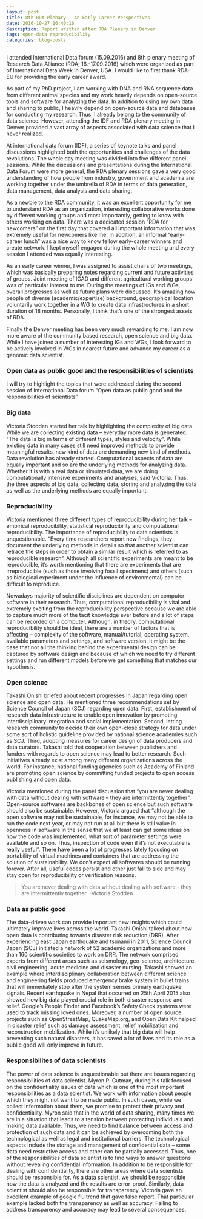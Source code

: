 ```yaml
---
layout: post
title: 8th RDA Plenary - An Early Career Perspectives
date: 2016-10-27 16:40:16
description: Report written after RDA Plenary in Denver
tags: open-data reproducibility
categories: blog-posts
---
```


I attended International Data forum (15.09.2016) and 8th plenary meeting of Research Data Alliance (RDA; 16.-17.09.2016) which were organized as part of International Data Week in Denver, USA. I would like to first thank RDA-EU for providing the early career award.

As part of my PhD project, I am working with DNA and RNA sequence data from different animal species and my work heavily depends on open-source tools and software for analyzing the data. In addition to using my own data and sharing to public, I heavily depend on open-source data and databases for conducting my research. Thus, I already belong to the community of data science. However, attending the IDF and RDA plenary meeting in Denver provided a vast array of aspects associated with data science that I never realized.

At international data forum (IDF), a series of keynote talks and panel discussions highlighted both the opportunities and challenges of the data revolutions. The whole day meeting was divided into five different panel sessions. While the discussions and presentations during the International Data Forum were more general, the RDA plenary sessions gave a very good understanding of how people from industry, government and academia are working together under the umbrella of RDA in terms of data generation, data management, data analysis and data sharing.

As a newbie to the RDA community, it was an excellent opportunity for me to understand RDA as an organization, interesting collaborative works done by different working groups and most importantly, getting to know with others working on data. There was a dedicated session “RDA for newcomers” on the first day that covered all important information that was extremely useful for newcomers like me. In addition, an informal “early-career lunch” was a nice way to know fellow early-career winners and create network. I kept myself engaged during the whole meeting and every session I attended was equally interesting.

As an early career winner, I was assigned to assist chairs of two meetings, which was basically preparing notes regarding current and future activities of groups. Joint meeting of IGAD and different agricultural working groups was of particular interest to me. During the meetings of IGs and WGs, overall progresses as well as future plans were discussed. It’s amazing how people of diverse (academic/expertise) background, geographical location voluntarily work together in a WG to create data infrastructures in a short duration of 18 months. Personally, I think that’s one of the strongest assets of RDA.

Finally the Denver meeting has been very much rewarding to me. I am now more aware of the community based research, open science and big data. While I have joined a number of interesting IGs and WGs, I look forward to be actively involved in WGs in nearest future and advance my career as a genomic data scientist.

### Open data as public good and the responsibilities of scientists

I will try to highlight the topics that were addressed during the second session of International Data forum “Open data as public good and the responsibilities of scientists”

### Big data

Victoria Stodden started her talk by highlighting the complexity of big data. While we are collecting existing data – everyday more data is generated. “The data is big in terms of different types, styles and velocity”. While existing data in many cases still need improved methods to provide meaningful results, new kind of data are demanding new kind of methods. Data revolution has already started. Computational aspects of data are equally important and so are the underlying methods for analyzing data. Whether it is with a real data or simulated data, we are doing computationally intensive experiments and analyses, said Victoria. Thus, the three aspects of big data, collecting data, storing and analyzing the data as well as the underlying methods are equally important.

### Reproducibility

Victoria mentioned three different types of reproducibility during her talk – empirical reproducibility, statistical reproducibility and computational reproducibility. The importance of reproducibility to data scientists is unquestionable. “Every time researchers report new findings, they document the underlying methods in details so that another scientist can retrace the steps in order to obtain a similar result which is referred to as reproducible research”. Although all scientific experiments are meant to be reproducible, it’s worth mentioning that there are experiments that are irreproducible (such as those involving fossil specimens) and others (such as biological experiment under the influence of environmental) can be difficult to reproduce.

Nowadays majority of scientific disciplines are dependent on computer software in their research.  Thus, computational reproducibility is vital and extremely exciting from the reproducibility perspective because we are able to capture much more of the tacit knowledge ever before and a lot of steps can be recorded on a computer. Although, in theory, computational reproducibility should be ideal, there are a number of factors that is affecting – complexity of the software, manual/tutorial, operating system, available parameters and settings, and software version. It might be the case that not all the thinking behind the experimental design can be captured by software design and because of which we need to try different settings and run different models before we get something that matches our hypothesis.

### Open science

Takashi Onishi briefed about recent progresses in Japan regarding open science and open data. He mentioned three recommendations set by Science Council of Japan (SCJ) regarding open data. First, establishment of research data infrastructure to enable open innovation by promoting interdisciplinary integration and social implementation. Second, letting research community to decide their own open-close strategy for data under some sort of holistic guideline provided by national science academies such as SCJ. Third, adopting measures for career design of data producers and data curators. Takashi told that cooperation between publishers and funders with regards to open science may lead to better research. Such initiatives already exist among many different organizations across the world. For instance, national funding agencies such as Academy of Finland are promoting open science by committing funded projects to open access publishing and open data.

Victoria mentioned during the panel discussion that “you are never dealing with data without dealing with software – they are intermittently together”. Open-source softwares are backbones of open science but such software should also be sustainable. However, Victoria argued that “although the open software may not be sustainable, for instance, we may not be able to run the code next year, or may not run at all but there is still value in openness in software in the sense that we at least can get some ideas on how the code was implemented, what sort of parameter settings were available and so on. Thus, inspection of code even if it’s not executable is really useful”. There have been a lot of progresses lately focusing on portability of virtual machines and containers that are addressing the solution of sustainability.  We don’t expect all softwares should be running forever. After all, useful codes persist and other just fall to side and may stay open for reproducibility or verification reasons.

> You are never dealing with data without dealing with software - they are intermittently together.
> -Victoria Stodden

### Data as public good

The data-driven work can provide important new insights which could ultimately improve lives across the world. Takashi Onishi talked about how open data is contributing towards disaster risk reduction (DRR). After experiencing east Japan earthquake and tsunami in 2011, Science Council Japan (SCJ) initiated a network of 52 academic organizations and more than 160 scientific societies to work on DRR. The network comprised experts from different areas such as seismology, geo-science, architecture, civil engineering, acute medicine and disaster nursing. Takashi showed an example where interdisciplinary collaboration between different science and engineering fields produced emergency brake system in bullet trains that will immediately stop after the system senses primary earthquake signals. Recent earthquake in Nepal that occurred on 25th April 2015 also showed how big data played crucial role in both disaster response and relief. Google’s People Finder and Facebook’s Safety Check systems were used to track missing loved ones. Moreover, a number of open source projects such as OpenStreetMap, QuakeMap.org, and Open Data Kit helped in disaster relief such as damage assessment, relief mobilization and reconstruction mobilization. While it’s unlikely that big data will help preventing such natural disasters, it has saved a lot of lives and its role as a public good will only improve in future.

### Responsibilites of data scientists

The power of data science is unquestionable but there are issues regarding responsibilities of data scientist. Myron P. Gutman, during his talk focused on the confidentiality issues of data which is one of the most important responsibilities as a data scientist. We work with information about people which they might not want to be made public. In such cases, while we collect information about them, we promise to protect their privacy and confidentiality. Myron said that in the world of data sharing, many times we are in a situation that leads to a tension between protecting individuals and making data available.  Thus, we need to find balance between access and protection of such data and it can be achieved by overcoming both the technological as well as legal and institutional barriers. The technological aspects include the storage and management of confidential data – some data need restrictive access and other can be partially accessed. Thus, one of the responsibilities of data scientist is to find ways to answer questions without revealing confidential information. In addition to be responsible for dealing with confidentiality, there are other areas where data scientists should be responsible for. As a data scientist, we should be responsible how the data is analyzed and the results are error-proof. Similarly, data scientist should also be responsible for transparency. Victoria gave an excellent example of google flu trend that gave false report. That particular example lacked both the transparency as well as accuracy. Failing to address transparency and accuracy may lead to several consequences.